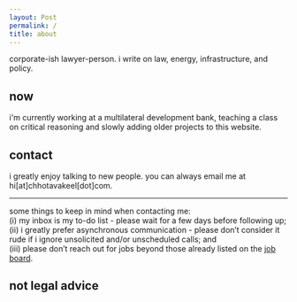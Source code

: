 ```yaml
---
layout: Post
permalink: /
title: about
---
```

corporate-ish lawyer-person. i write on law, energy, infrastructure, and policy.
<h2>now</h2>
i'm currently working at a multilateral development bank, teaching a class on critical reasoning and slowly adding older projects to this website.
<h2>contact</h2>
i greatly enjoy talking to new people. you can always email me at hi[at]chhotavakeel[dot]com.

---
some things to keep in mind when contacting me:<br>
(i) my inbox is my to-do list - please wait for a few days before following up; <br>
(ii) i greatly prefer asynchronous communication - please don’t consider it rude if i ignore unsolicited and/or unscheduled calls; and <br>
(iii) please don’t reach out for jobs beyond those already listed on the <a href="job-board">job board</a>.
<h2>not legal advice </h2>

